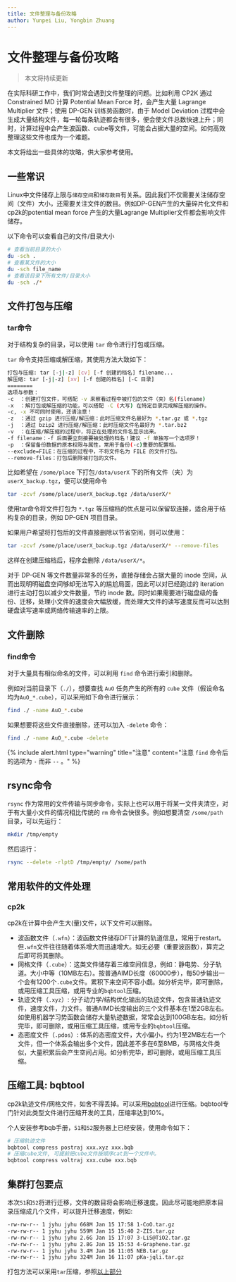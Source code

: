 ```yaml
---
title: 文件整理与备份攻略
author: Yunpei Liu, Yongbin Zhuang
---
```


# 文件整理与备份攻略

> 本文将持续更新

在实际科研工作中，我们时常会遇到文件整理的问题。比如利用 CP2K 通过 Constrained MD 计算 Potential Mean Force 时，会产生大量 Lagrange Multiplier 文件；使用 DP-GEN 训练势函数时，由于 Model Deviation 过程中会生成大量结构文件，每一轮每条轨迹都会有很多，便会使文件总数快速上升；同时，计算过程中会产生波函数、cube等文件，可能会占据大量的空间。如何高效整理这些文件也成为一个难题。

本文将给出一些具体的攻略，供大家参考使用。

## 一些常识

Linux中文件储存上限与`储存空间`和`储存数目`有关系。因此我们不仅需要关注储存空间（文件）大小，还需要关注文件的数目。例如DP-GEN产生的大量碎片化文件和cp2k的potential mean force 产生的大量Lagrange Multiplier文件都会影响文件储存。

以下命令可以查看自己的文件/目录大小

```bash
# 查看当前目录的大小
du -sch .
# 查看某文件的大小
du -sch file_name
# 查看该目录下所有文件/目录大小
du -sch ./*
```



## 文件打包与压缩

### tar命令

对于结构复杂的目录，可以使用 `tar` 命令进行打包或压缩。

`tar` 命令支持压缩或解压缩，其使用方法大致如下：

```bash
打包与压缩: tar [-j|-z] [cv] [-f 创建的档名] filename... 
解压缩: tar [-j|-z] [xv] [-f 创建的档名] [-C 目录]
========
选项与参数：
-c  ：创建打包文件，可搭配 -v 来察看过程中被打包的文件（夹）名(filename)
-x  ：解打包或解压缩的功能，可以搭配 -C (大写) 在特定目录完成解压缩的操作。
-c, -x 不可同时使用，还请注意！
-z  ：通过 gzip 进行压缩/解压缩：此时压缩文件名最好为 *.tar.gz 或 *.tgz
-j  ：通过 bzip2 进行压缩/解压缩：此时压缩文件名最好为 *.tar.bz2
-v  ：在压缩/解压缩的过程中，将正在处理的文件名显示出来。
-f filename：-f 后面要立刻接要被处理的档名！建议 -f 单独写一个选项罗！
-p  ：保留备份数据的原本权限与属性，常用于备份(-c)重要的配置档。
--exclude=FILE：在压缩的过程中，不将文件名为 FILE 的文件打包。
--remove-files：打包后删除被打包的文件。
```

比如希望在 `/some/place` 下打包`/data/userX` 下的所有文件（夹）为 `userX_backup.tgz`，便可以使用命令

```bash
tar -zcvf /some/place/userX_backup.tgz /data/userX/*
```

使用tar命令将文件打包为 `*.tgz` 等压缩档的优点是可以保留软连接，适合用于结构复杂的目录，例如 DP-GEN 项目目录。

如果用户希望将打包后的文件直接删除以节省空间，则可以使用：

```bash
tar -zcvf /some/place/userX_backup.tgz /data/userX/* --remove-files
```

这样在创建压缩档后，程序会删除 `/data/userX/*`。

对于 DP-GEN 等文件数量非常多的任务，直接存储会占据大量的 inode 空间，从而出现明明磁盘空间够却无法写入的尴尬局面，因此可以对已经跑过的 iteration 进行主动打包以减少文件数量，节约 inode 数。同时如果需要进行磁盘级的备份、迁移，处理小文件的速度会大幅放缓，而处理大文件的读写速度反而可以达到硬盘读写速率或网络传输速率的上限。

## 文件删除

### find命令

对于大量具有相似命名的文件，可以利用 `find` 命令进行索引和删除。

例如对当前目录下（`./`），想要查找 `AuO` 任务产生的所有的 `cube` 文件（假设命名均为`AuO_*.cube`），可以采用如下命令进行展示：

```bash
find ./ -name AuO_*.cube
```

如果想要将这些文件直接删除，还可以加入 `-delete` 命令：

```bash
find ./ -name AuO_*.cube -delete
```

{% include alert.html type="warning" title="注意" content="注意 <code>find</code> 命令后的选项为 <code>-</code> 而非 <code>--</code> 。" %}

## rsync命令

`rsync` 作为常用的文件传输与同步命令，实际上也可以用于将某一文件夹清空，对于有大量小文件的情况相比传统的 `rm` 命令会快很多。例如想要清空 `/some/path` 目录，可以先运行：

```bash
mkdir /tmp/empty
```

然后运行：

 ```bash
rsync --delete -rlptD /tmp/empty/ /some/path
 ```



## 常用软件的文件处理

### cp2k

cp2k在计算中会产生大(量)文件，以下文件可以删除。

- 波函数文件（`.wfn`）：波函数文件储存DFT计算的轨道信息，常用于restart。但`.wfn`文件往往随着体系增大而迅速增大。如无必要（重要波函数），算完之后即可将其删除。
- 网格文件（`.cube`）：这类文件储存着三维空间信息，例如：静电势、分子轨道。大小中等（10MB左右）。按普通AIMD长度（60000步），每50步输出一个会有1200个`.cube`文件。累积下来空间不容小觑。如分析完毕，即可删除，或用压缩工具压缩，或用专业的`bqbtool`压缩。
- 轨迹文件（`.xyz`）: 分子动力学/结构优化输出的轨迹文件，包含普通轨迹文件，速度文件，力文件。普通AIMD长度输出的三个文件基本在1至2GB左右。如使用机器学习势函数会储存大量轨迹数据，常常会达到100GB左右。如分析完毕，即可删除，或用压缩工具压缩，或用专业的`bqbtool`压缩。
- 态密度文件（`.pdos`）: 体系的态密度文件，大小偏小，约为1至2MB左右一个文件，但一个体系会输出多个文件，因此差不多在6至8MB，与网格文件类似，大量积累后会产生空间占用。如分析完毕，即可删除，或用压缩工具压缩。



## 压缩工具: bqbtool

cp2k轨迹文件/网格文件，如舍不得丢掉。可以采用[bqbtool](https://brehm-research.de/bqb.php)进行压缩。bqbtool专门针对此类型文件进行压缩开发的工具，压缩率达到10%。

个人安装参考bqb手册，`51`和`52`服务器上已经安装，使用命令如下：

```bash
# 压缩轨迹文件
bqbtool compress postraj xxx.xyz xxx.bqb
# 压缩cube文件, 可提前把cube文件按顺序cat到一个文件中。
bqbtool compress voltraj xxx.cube xxx.bqb
```

## 集群打包要点

本次`51`和`52`将进行迁移，文件的数目将会影响迁移速度。因此尽可能地把原本目录压缩成几个文件，可以提升迁移速度，例如:

```bash
-rw-rw-r-- 1 jyhu jyhu 668M Jan 15 17:58 1-CoO.tar.gz
-rw-rw-r-- 1 jyhu jyhu 559M Jan 15 15:40 2-ZIS.tar.gz
-rw-rw-r-- 1 jyhu jyhu 2.6G Jan 15 17:07 3-LiS@TiO2.tar.gz
-rw-rw-r-- 1 jyhu jyhu 2.8G Jan 15 15:53 4-Graphene.tar.gz
-rw-rw-r-- 1 jyhu jyhu 3.4M Jan 16 11:05 NEB.tar.gz
-rw-rw-r-- 1 jyhu jyhu 324M Jan 16 11:07 pKa-jqli.tar.gz
```

打包方法可以采用`tar`压缩，参照[以上部分](#文件打包与压缩)

